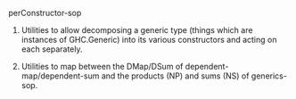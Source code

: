 perConstructor-sop

1. Utilities to allow decomposing a generic type (things which are instances of GHC.Generic) into its various constructors and acting on each separately.

2. Utilities to map between the DMap/DSum of dependent-map/dependent-sum and the products (NP) and sums (NS) of generics-sop. 